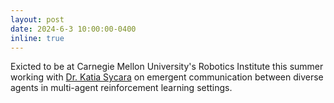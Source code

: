 ```yaml
---
layout: post
date: 2024-6-3 10:00:00-0400
inline: true
---
```


Exicted to be at Carnegie Mellon University's Robotics Institute this summer working with [Dr. Katia Sycara](https://www.ri.cmu.edu/ri-faculty/katia-sycara/) on emergent communication between diverse agents in multi-agent reinforcement learning settings.
